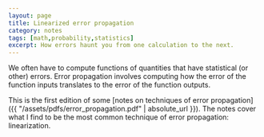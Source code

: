 ```yaml
--- 
layout: page
title: Linearized error propagation
category: notes
tags: [math,probability,statistics]
excerpt: How errors haunt you from one calculation to the next.
---
```


We often have to compute functions of quantities that have statistical (or other) errors.
Error propagation involves computing how the error of the function inputs translates to the error of the function outputs. 

This is the first edition of some [notes on techniques of error propagation]({{ "/assets/pdfs/error_propagation.pdf" | absolute_url }}).
The notes cover what I find to be the most common technique of error propagation: linearization.
